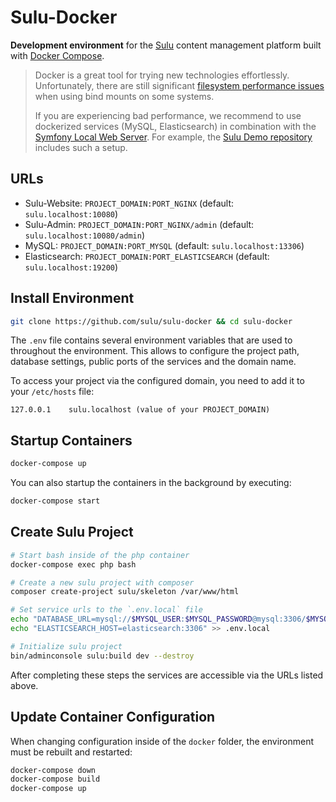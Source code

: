 # Sulu-Docker

**Development environment** for the [Sulu](https://sulu.io/) content management platform built with 
[Docker Compose](https://docs.docker.com/compose/).

> Docker is a great tool for trying new technologies effortlessly. Unfortunately, there are still significant
> [filesystem performance issues](https://github.com/docker/for-mac/issues/1592) when using bind mounts on some 
> systems. 
>
> If you are experiencing bad performance, we recommend to use dockerized services (MySQL, Elasticsearch) in
> combination with the [Symfony Local Web Server](https://symfony.com/doc/current/setup/symfony_server.html).
> For example, the [Sulu Demo repository](https://github.com/sulu/sulu-demo) includes such a setup.

## URLs

* Sulu-Website: `PROJECT_DOMAIN:PORT_NGINX` (default: `sulu.localhost:10080`)
* Sulu-Admin: `PROJECT_DOMAIN:PORT_NGINX/admin` (default: `sulu.localhost:10080/admin`)
* MySQL: `PROJECT_DOMAIN:PORT_MYSQL` (default: `sulu.localhost:13306`)
* Elasticsearch: `PROJECT_DOMAIN:PORT_ELASTICSEARCH` (default: `sulu.localhost:19200`)

## Install Environment

```bash
git clone https://github.com/sulu/sulu-docker && cd sulu-docker
```

The `.env` file contains several environment variables that are used to throughout the environment. 
This allows to configure the project path, database settings, public ports of the services and the domain name.

To access your project via the configured domain, you need to add it to your `/etc/hosts` file:

```
127.0.0.1    sulu.localhost (value of your PROJECT_DOMAIN)
```

## Startup Containers

```bash
docker-compose up
```

You can also startup the containers in the background by executing:

```bash
docker-compose start
```

## Create Sulu Project

```bash
# Start bash inside of the php container
docker-compose exec php bash

# Create a new sulu project with composer
composer create-project sulu/skeleton /var/www/html

# Set service urls to the `.env.local` file
echo "DATABASE_URL=mysql://$MYSQL_USER:$MYSQL_PASSWORD@mysql:3306/$MYSQL_DATABASE" >> .env.local
echo "ELASTICSEARCH_HOST=elasticsearch:3306" >> .env.local

# Initialize sulu project
bin/adminconsole sulu:build dev --destroy
```

After completing these steps the services are accessible via the URLs listed above.

## Update Container Configuration

When changing configuration inside of the `docker` folder, the environment must be rebuilt and restarted:

```bash
docker-compose down
docker-compose build
docker-compose up
```
